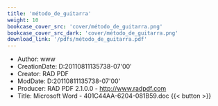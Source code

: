 ```yaml
---
title: 'método_de_guitarra'
weight: 10
bookcase_cover_src: 'cover/método_de_guitarra.png'
bookcase_cover_src_dark: 'cover/método_de_guitarra.png'
download_link: '/pdfs/método_de_guitarra.pdf'
---
```


- Author: www
- CreationDate: D:20110811135738-07'00'
- Creator: RAD PDF
- ModDate: D:20110811135738-07'00'
- Producer: RAD PDF 2.1.0.0 - http://www.radpdf.com
- Title: Microsoft Word - 401C44AA-6204-081B59.doc
{{< button >}}

